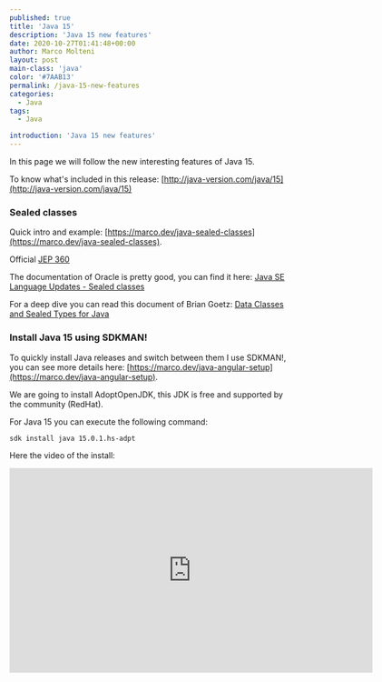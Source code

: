 ```yaml
---
published: true
title: 'Java 15'
description: 'Java 15 new features'
date: 2020-10-27T01:41:48+00:00
author: Marco Molteni
layout: post
main-class: 'java'
color: '#7AAB13'
permalink: /java-15-new-features
categories:
  - Java
tags:
  - Java

introduction: 'Java 15 new features'
---
```


In this page we will follow the new interesting features of Java 15.

To know what's included in this release: [http://java-version.com/java/15](http://java-version.com/java/15)

### Sealed classes

Quick intro and example: 
[https://marco.dev/java-sealed-classes](https://marco.dev/java-sealed-classes).

Official [JEP 360](https://openjdk.java.net/jeps/360)

The documentation of Oracle is pretty good, you can find it here:
[Java SE Language Updates - Sealed classes](https://docs.oracle.com/en/java/javase/15/language/sealed-classes-and-interfaces.html)

For a deep dive you can read this document of Brian Goetz:
[Data Classes and Sealed Types for Java](https://cr.openjdk.java.net/~briangoetz/amber/datum.html)


### Install Java 15 using SDKMAN!

To quickly install Java releases and switch between them I use SDKMAN!, you can see more details here: [https://marco.dev/java-angular-setup](https://marco.dev/java-angular-setup).

We are going to install AdoptOpenJDK, this JDK is free and supported by the community (RedHat).

For Java 15 you can execute the following command:

```bash
sdk install java 15.0.1.hs-adpt
```

Here the video of the install:
<iframe src="https://player.vimeo.com/video/473455079" width="640" height="360" frameborder="0" allow="autoplay; fullscreen" allowfullscreen></iframe>

